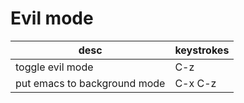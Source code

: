 
# Evil mode

| desc                         | keystrokes |
|---------------------------- |---------- |
| toggle evil mode             | C-z        |
| put emacs to background mode | C-x C-z    |
